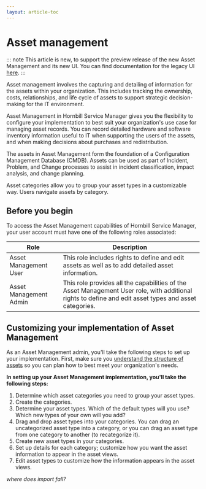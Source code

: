 ```yaml
---
layout: article-toc
---
```

# Asset management

::: note
This article is new, to support the preview release of the new Asset Management and its new UI. You can find documentation for the legacy UI [here](/servicemanager-user-guide/asset-management/overview-legacy-doc).
:::

Asset management involves the capturing and detailing of information for the assets within your organization. This includes tracking the ownership, costs, relationships, and life cycle of assets to support strategic decision-making for the IT environment.

Asset Management in Hornbill Service Manager gives you the flexibility to configure your implementation to best suit your organization's use case for managing asset records. You can record detailed hardware and software inventory information useful to IT when supporting the users of the assets, and when making decisions about purchases and redistribution.

<!--For each asset type that you create, you can customize all the data that is shown in the details and also in the table list. So when you look at the list of assets for any given type, if it's just that type you'll get obviously all the common asset fields plus the extended asset fields. You can create any number of categories. You can customize the categories of what you see in your asset lists for each category, and if a category has multiple types of the same class, then that Categories list can also include the class-specific columns. So you've got a lot of control over how the data is represented, and then on an asset-type by asset-type basis, you can fully customize the Details view all of the data that's being shown for that type, and you've got control over every aspect of it.-->

The assets in Asset Management form the foundation of a Configuration Management Database (CMDB). Assets can be used as part of Incident, Problem, and Change processes to assist in incident classification, impact analysis, and change planning.

Asset categories allow you to group your asset types in a customizable way. Users navigate assets by category.

## Before you begin
To access the Asset Management capabilities of Hornbill Service Manager, your user account must have one of the following roles associated:

|Role|Description|
|-|-|
|Asset Management User|This role includes rights to define  and edit assets as well as to add detailed asset information.|
|Asset Management Admin|This role provides all the capabilities of the Asset Management User role, with additional rights to define and edit asset types and asset categories.|

## Customizing your implementation of Asset Management
As an Asset Management admin, you'll take the following steps to set up your implementation. First, make sure you [understand the structure of assets](/servicemanager-config/assets/asset-structure) so you can plan how to best meet your organization's needs.

**In setting up your Asset Management implementation, you'll take the following steps:**
1. Determine which asset categories you need to group your asset types.
1. Create the categories.
1. Determine your asset types. Which of the default types will you use? Which new types of your own will you add?
1. Drag and drop asset types into your categories. You can drag an uncategorized asset type into a category, or you can drag an asset type from one category to another (to recategorize it).
1. Create new asset types in your categories.
1. Set up details for each category; customize how you want the asset information to appear in the asset views.
1. Edit asset types to customize how the information appears in the asset views.

*where does import fall?*
<!--
____
Views and advanced filters are the same as before.

## Features
* **Manage Assets.** Access to your organization's assets
* **Manage Asset Types.** Define the types of assets that are used by your organization. Control the available fields and information used on each asset type.
* **Upload Assets.** For small batch imports of assets, use our simple CSV import.
* **Asset Tags.** Create and managed tags that can be used on individual assets. This includes an option to enable or disable the ability for a user to add their own tags, or force them to use a defined set of tags.

## Integration
If you already have an asset-discovery tool or a second asset database, you can set up automated imports and updates using the [Hornbill Asset Import utility](/data-imports-guide/assets/overview). This utility lets you connect to a local database within your network and push the information up to your Hornbill instance.
____
-->
<!--
Database Asset Import

:::note
If Assets are added using data::entityAddRecord API, the Asset URN must be set against each individual Asset record. This can be achieved using data::entityUpdateRecord API. Please remember to replace [Asset Id] with the generated value in h_pk_asset_id column in h_cmdb_assets table.

 <params>
   <application>com.hornbill.servicemanager</application>
   <entity>Asset</entity>
   <primaryEntityData>
     <record>
       <h_pk_asset_id>[Asset Id]</h_pk_asset_id>
       <h_asset_urn>urn:sys:entity:com.hornbill.servicemanager:Asset:" + [Asset Id]</h_asset_urn>
     </record>
   </primaryEntityData>
 </params>

 :::
 -->